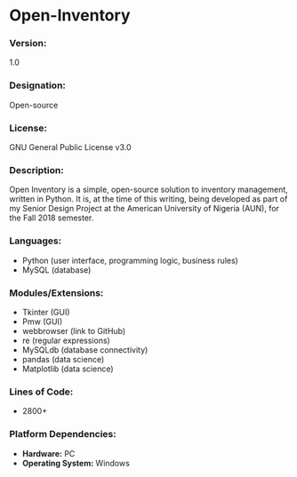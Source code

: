 # Open-Inventory

### Version: 
1.0

### Designation:
Open-source

### License: 
GNU General Public License v3.0

### Description:
Open Inventory is a simple, open-source solution to inventory management, written in Python. It is, at the time of this writing, being developed as part of my Senior Design Project at the American University of Nigeria (AUN), for the Fall 2018 semester.

### Languages:
* Python (user interface, programming logic, business rules)
* MySQL (database)

### Modules/Extensions:
* Tkinter (GUI)
* Pmw (GUI)
* webbrowser (link to GitHub)
* re (regular expressions)
* MySQLdb (database connectivity)
* pandas (data science)
* Matplotlib (data science)

### Lines of Code:
* 2800+

### Platform Dependencies:
* **Hardware:** PC
* **Operating System:** Windows
